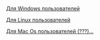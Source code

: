[Для Windows пользователей](https://github.com/sultim-t/Serious-Engine-Vk)

[Для Linux пользователей](https://github.com/tx00100xt/SeriousSamClassic-VK)

[Для Mac Os пользователей (???)...](https://youtu.be/dQw4w9WgXcQ)

